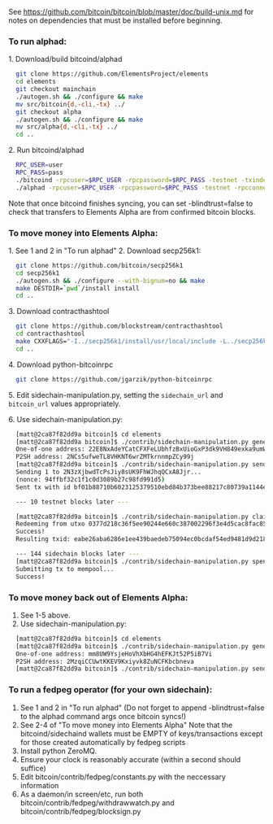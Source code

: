 See https://github.com/bitcoin/bitcoin/blob/master/doc/build-unix.md
for notes on dependencies that must be installed before beginning.

### To run alphad:

1\. Download/build bitcoind/alphad
```bash
  git clone https://github.com/ElementsProject/elements
  cd elements
  git checkout mainchain
  ./autogen.sh && ./configure && make
  mv src/bitcoin{d,-cli,-tx} ../
  git checkout alpha
  ./autogen.sh && ./configure && make
  mv src/alpha{d,-cli,-tx} ../
  cd ..
```
2\. Run bitcoind/alphad
```bash
  RPC_USER=user
  RPC_PASS=pass
  ./bitcoind -rpcuser=$RPC_USER -rpcpassword=$RPC_PASS -testnet -txindex -daemon
  ./alphad -rpcuser=$RPC_USER -rpcpassword=$RPC_PASS -testnet -rpcconnect=127.0.0.1 -rpcconnectport=18332 -tracksidechain=all -txindex -blindtrust=true -daemon
```
  Note that once bitcoind finishes syncing, you can set -blindtrust=false to check that transfers to Elements Alpha are from confirmed bitcoin blocks.

### To move money into Elements Alpha:

1\. See 1 and 2 in "To run alphad"
2\. Download secp256k1:
```bash
  git clone https://github.com/bitcoin/secp256k1
  cd secp256k1
  ./autogen.sh && ./configure --with-bignum=no && make
  make DESTDIR=`pwd`/install install
  cd ..
```
3\. Download contracthashtool
```bash
  git clone https://github.com/blockstream/contracthashtool
  cd contracthashtool
  make CXXFLAGS="-I../secp256k1/install/usr/local/include -L../secp256k1/install/usr/local/lib -static"
  cd ..
```
4\. Download python-bitcoinrpc
```bash
  git clone https://github.com/jgarzik/python-bitcoinrpc
```
5\. Edit sidechain-manipulation.py, setting the `sidechain_url` and `bitcoin_url` values appropriately.

6\. Use sidechain-manipulation.py:
```bash
  [matt@2ca87f82dd9a bitcoin]$ cd elements
  [matt@2ca87f82dd9a bitcoin]$ ./contrib/sidechain-manipulation.py generate-one-of-one-multisig sidechain-wallet
  One-of-one address: 22E8NxAdeYCatCFXFeLUbhfzBxUioGxP3dk9VH849exka9umWLkxzRmFFEwsLKR1pjPeE8UZRkVEQ7uab
  P2SH address: 2NCs5ufweTL8VHKNT6wrZMTkrnnmpZCy99j
  [matt@2ca87f82dd9a bitcoin]$ ./contrib/sidechain-manipulation.py send-to-sidechain 2NCs5ufweTL8VHKNT6wrZMTkrnnmpZCy99j 1
  Sending 1 to 2N3zXjbwdTcPsJiy8sUK9FhWJhqQCxA8Jjr...
  (nonce: 94ffbf32c1f1c0d3089b27c98fd991d5)
  Sent tx with id bf01b88710b6023125379510ebd84b373bee88217c80739a1144e5e92b4ee2d0

  --- 10 testnet blocks later ---

  [matt@2ca87f82dd9a bitcoin]$ ./contrib/sidechain-manipulation.py claim-on-sidechain 2NCs5ufweTL8VHKNT6wrZMTkrnnmpZCy99j 94ffbf32c1f1c0d3089b27c98fd991d5 bf01b88710b6023125379510ebd84b373bee88217c80739a1144e5e92b4ee2d0
  Redeeming from utxo 0377d218c36f5ee90244e660c387002296f3e4d5cac8fac8530b07e4d3241ccf:0 (value 21000000, refund 20999999)
  Success!
  Resulting txid: eabe26aba6286e1ee439baedeb75094ec0bcdaf54ed9481d9d2183e8a6424755

  --- 144 sidechain blocks later ---
  [matt@2ca87f82dd9a bitcoin]$ ./contrib/sidechain-manipulation.py spend-from-claim eabe26aba6286e1ee439baedeb75094ec0bcdaf54ed9481d9d2183e8a6424755 22E8NxAdeYCatCFXFeLUbhfzBxUioGxP3dk9VH849exka9umWLkxzRmFFEwsLKR1pjPeE8UZRkVEQ7uab
  Submitting tx to mempool...
  Success!
```

### To move money back out of Elements Alpha:

  1. See 1-5 above.
  2. Use sidechain-manipulation.py:
```bash
  [matt@2ca87f82dd9a bitcoin]$ cd elements
  [matt@2ca87f82dd9a bitcoin]$ ./contrib/sidechain-manipulation.py generate-one-of-one-multisig mainchain-wallet
  One-of-one address: mm8UW9YsjeHoVhXbHG4hEFKJt52P5iB7Vi
  P2SH address: 2MzqiCCUwtKKEV9Kxiyvk8ZuNCFKbcbneva
  [matt@2ca87f82dd9a bitcoin]$ ./contrib/sidechain-manipulation.py send-to-mainchain 2MzqiCCUwtKKEV9Kxiyvk8ZuNCFKbcbneva 1
```

### To run a fedpeg operator (for your own sidechain):
  1. See 1 and 2 in "To run alphad" (Do not forget to append -blindtrust=false to the alphad command args once bitcoin syncs!)
  2. See 2-4 of "To move money into Elements Alpha"
 Note that the bitcoind/sidechaind wallets must be EMPTY of keys/transactions except for those created automatically by fedpeg scripts
  3. Install python ZeroMQ.
  4. Ensure your clock is reasonably accurate (within a second should suffice)
  5. Edit bitcoin/contrib/fedpeg/constants.py with the neccessary information
  6. As a daemon/in screen/etc, run both bitcoin/contrib/fedpeg/withdrawwatch.py and bitcoin/contrib/fedpeg/blocksign.py

